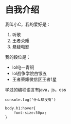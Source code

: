 # 自我介绍

我叫小C，我的爱好是：
1. 听歌
2. 王者荣耀
3. 悬疑电影

我的段位是：
* lol电一青铜
* lol战争学院白银五
* 王者荣耀微信区王者1星

学过的编程语言有java，js，css

`console.log('什么都没有')`

```html
body.h1:hover{
    font-size:50px;
}
```
